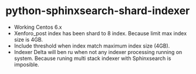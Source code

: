 # python-sphinxsearch-shard-indexer

* Working Centos 6.x
* Xenforo_post index has been shard to 8 index. Because limit max index size is 4GB.
* Include threshold when index match maximum index size (4GB).
* Indexer Delta will ben ru when not any indexer processing running on system. Because runing multi stack indexer with Sphinxsearch is imposible.
